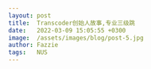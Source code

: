```yaml
---
layout: post
title:  Transcoder创始人故事,专业三级跳
date:   2022-03-09 15:05:55 +0300
image:  /assets/images/blog/post-5.jpg
author: Fazzie
tags:   NUS
---
```



